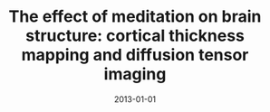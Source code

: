 ---
title: "The effect of meditation on brain structure: cortical thickness mapping and diffusion tensor imaging"
date: 2013-01-01
authors_string: D. Kang, H. Jo, J. Kwon
authors:
   - D. Kang
   - H. Jo
   - J. Kwon
author_ids:
   - hang_jo
journal: 'Social Cognitive and Affective Neuroscience'
volume: 8
issue: 
pages: 27-33
book_title: ''
publisher: ''
abstract: ''
project_id: 
paper_url: 
doi: 
data_loc: ''
code_loc: ''
file: '/assets/publications//assets/publications/'
file_name: '/assets/publications/'
type: journal_article
pub_str: ' (2013) Social Cognitive and Affective Neuroscience 8: 27-33'
layout: publication 
---
